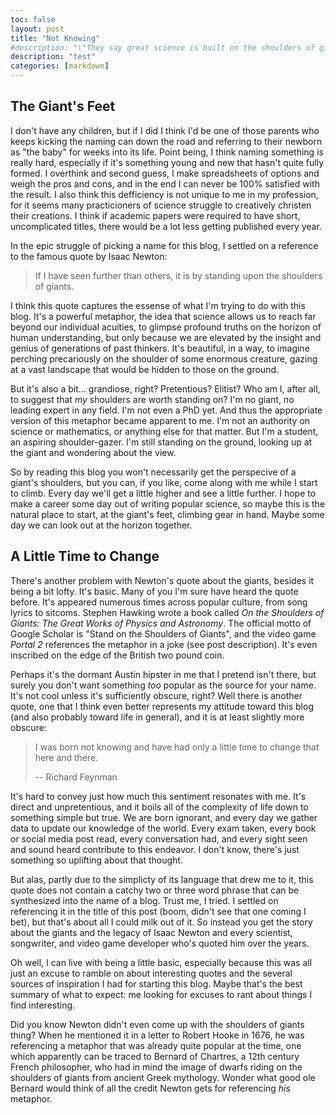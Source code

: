 ```yaml
---
toc: false
layout: post
title: "Not Knowing"
#description: "\"They say great science is built on the shoulders of giants. Not here. At Aperture, we do all our science from scratch. No hand holding.\" - Cave Johnson"
description: "test"
categories: [markdown]
---
```


## The Giant's Feet

I don't have any children, but if I did I think I'd be one of those parents who keeps kicking the naming can down the road and referring to their newborn as "the baby" for weeks into its life. Point being, I think naming something is really hard, especially if it's something young and new that hasn't quite fully formed. I overthink and second guess, I make spreadsheets of options and weigh the pros and cons, and in the end I can never be 100% satisfied with the result. I also think this defficiency is not unique to me in my profession, for it seems many practicioners of science struggle to creatively christen their creations. I think if academic papers were required to have short, uncomplicated titles, there would be a lot less getting published every year.

In the epic struggle of picking a name for this blog, I settled on a reference to the famous quote by Isaac Newton:

> If I have seen further than others, it is by standing upon the shoulders of giants.

I think this quote captures the essense of what I'm trying to do with this blog. It's a powerful metaphor, the idea that science allows us to reach far beyond our individual acuities, to glimpse profound truths on the horizon of human understanding, but only because we are elevated by the insight and genius of generations of past thinkers. It's beautiful, in a way, to imagine perching precariously on the shoulder of some enormous creature, gazing at a vast landscape that would be hidden to those on the ground.

But it's also a bit... grandiose, right? Pretentious? Elitist? Who am I, after all, to suggest that *my* shoulders are worth standing on? I'm no giant, no leading expert in any field. I'm not even a PhD yet. And thus the appropriate version of this metaphor became apparent to me. I'm not an authority on science or mathematics, or anything else for that matter. But I'm a student, an aspiring shoulder-gazer. I'm still standing on the ground, looking up at the giant and wondering about the view.

So by reading this blog you won't necessarily get the perspecive of a giant's shoulders, but you can, if you like, come along with me while I start to climb. Every day we'll get a little higher and see a little further. I hope to make a career some day out of writing popular science, so maybe this is the natural place to start, at the giant's feet, climbing gear in hand. Maybe some day we can look out at the horizon together.

## A Little Time to Change

There's another problem with Newton's quote about the giants, besides it being a bit lofty. It's basic. Many of you I'm sure have heard the quote before. It's appeared numerous times across popular culture, from song lyrics to sitcoms. Stephen Hawking wrote a book called *On the Shoulders of Giants: The Great Works of Physics and Astronomy*. The official motto of Google Scholar is "Stand on the Shoulders of Giants", and the video game *Portal 2* references the metaphor in a joke (see post description). It's even inscribed on the edge of the British two pound coin.

Perhaps it's the dormant Austin hipster in me that I pretend isn't there, but surely you don't want something *too* popular as the source for your name. It's not cool unless it's sufficiently obscure, right? Well there is another quote, one that I think even better represents my attitude toward this blog (and also probably toward life in general), and it is at least slightly more obscure:

> I was born not knowing and have had only a little time to change that here and there.
>
> -- Richard Feynman

It's hard to convey just how much this sentiment resonates with me. It's direct and unpretentious, and it boils all of the complexity of life down to something simple but true. We are born ignorant, and every day we gather data to update our knowledge of the world. Every exam taken, every book or social media post read, every conversation had, and every sight seen and sound heard contribute to this endeavor. I don't know, there's just something so uplifting about that thought.

But alas, partly due to the simplicty of its language that drew me to it, this quote does not contain a catchy two or three word phrase that can be synthesized into the name of a blog. Trust me, I tried. I settled on referencing it in the title of this post (boom, didn't see that one coming I bet), but that's about all I could milk out of it. So instead you get the story about the giants and the legacy of Isaac Newton and every scientist, songwriter, and video game developer who's quoted him over the years.

Oh well, I can live with being a little basic, especially because this was all just an excuse to ramble on about interesting quotes and the several sources of inspiration I had for starting this blog. Maybe that's the best summary of what to expect: me looking for excuses to rant about things I find interesting.

Did you know Newton didn't even come up with the shoulders of giants thing? When he mentioned it in a letter to Robert Hooke in 1676, he was referencing a metaphor that was already quite popular at the time, one which apparently can be traced to Bernard of Chartres, a 12th century French philosopher, who had in mind the image of dwarfs riding on the shoulders of giants from ancient Greek mythology. Wonder what good ole Bernard would think of all the credit Newton gets for referencing *his* metaphor.
